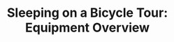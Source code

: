 ---
layout: post
category: gear
title: "Sleeping on a Bicycle Tour: Equipment Overview"
description: Finding a good camping spot is already hard, but getting some good rest shouldn't be. In this post, we'll explore our options for shelters, sleeping bags, and sleeping pads.
h1_title: "Sleeping on a Bicycle Tour: Equipment Overview"
short_text: Finding a good camping spot is already hard, but getting some good rest shouldn't be. In this post, we'll explore our options for shelters, sleeping bags, and sleeping pads.
img: /images/gear/sleep-system/biketouringsleepsystem1024w.jpg
#img_caption: 
isTopLevel: false
isSingleLevel: false
isArticle: true
datePublished: 2019-05-18 21:00:00 +0300
dateModified: 2022-10-05 11:50:00 +0300
#permalink: 
---